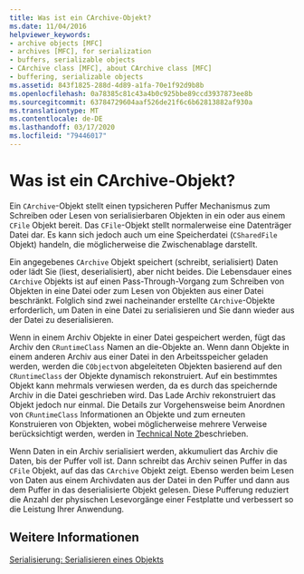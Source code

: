 ```yaml
---
title: Was ist ein CArchive-Objekt?
ms.date: 11/04/2016
helpviewer_keywords:
- archive objects [MFC]
- archives [MFC], for serialization
- buffers, serializable objects
- CArchive class [MFC], about CArchive class [MFC]
- buffering, serializable objects
ms.assetid: 843f1825-288d-4d89-a1fa-70e1f92d9b8b
ms.openlocfilehash: 0a78385c81c43a4b0c925bbe89ccd3937873ee8b
ms.sourcegitcommit: 63784729604aaf526de21f6c6b62813882af930a
ms.translationtype: MT
ms.contentlocale: de-DE
ms.lasthandoff: 03/17/2020
ms.locfileid: "79446017"
---
```

# <a name="what-is-a-carchive-object"></a>Was ist ein CArchive-Objekt?

Ein `CArchive`-Objekt stellt einen typsicheren Puffer Mechanismus zum Schreiben oder Lesen von serialisierbaren Objekten in ein oder aus einem `CFile` Objekt bereit. Das `CFile`-Objekt stellt normalerweise eine Datenträger Datei dar. Es kann sich jedoch auch um eine Speicherdatei (`CSharedFile` Objekt) handeln, die möglicherweise die Zwischenablage darstellt.

Ein angegebenes `CArchive` Objekt speichert (schreibt, serialisiert) Daten oder lädt Sie (liest, deserialisiert), aber nicht beides. Die Lebensdauer eines `CArchive` Objekts ist auf einen Pass-Through-Vorgang zum Schreiben von Objekten in eine Datei oder zum Lesen von Objekten aus einer Datei beschränkt. Folglich sind zwei nacheinander erstellte `CArchive`-Objekte erforderlich, um Daten in eine Datei zu serialisieren und Sie dann wieder aus der Datei zu deserialisieren.

Wenn in einem Archiv Objekte in einer Datei gespeichert werden, fügt das Archiv den `CRuntimeClass` Namen an die-Objekte an. Wenn dann Objekte in einem anderen Archiv aus einer Datei in den Arbeitsspeicher geladen werden, werden die `CObject`von abgeleiteten Objekten basierend auf den `CRuntimeClass` der Objekte dynamisch rekonstruiert. Auf ein bestimmtes Objekt kann mehrmals verwiesen werden, da es durch das speichernde Archiv in die Datei geschrieben wird. Das Lade Archiv rekonstruiert das Objekt jedoch nur einmal. Die Details zur Vorgehensweise beim Anordnen von `CRuntimeClass` Informationen an Objekte und zum erneuten Konstruieren von Objekten, wobei möglicherweise mehrere Verweise berücksichtigt werden, werden in [Technical Note 2](../mfc/tn002-persistent-object-data-format.md)beschrieben.

Wenn Daten in ein Archiv serialisiert werden, akkumuliert das Archiv die Daten, bis der Puffer voll ist. Dann schreibt das Archiv seinen Puffer in das `CFile` Objekt, auf das das `CArchive` Objekt zeigt. Ebenso werden beim Lesen von Daten aus einem Archivdaten aus der Datei in den Puffer und dann aus dem Puffer in das deserialisierte Objekt gelesen. Diese Pufferung reduziert die Anzahl der physischen Lesevorgänge einer Festplatte und verbessert so die Leistung Ihrer Anwendung.

## <a name="see-also"></a>Weitere Informationen

[Serialisierung: Serialisieren eines Objekts](../mfc/serialization-serializing-an-object.md)
